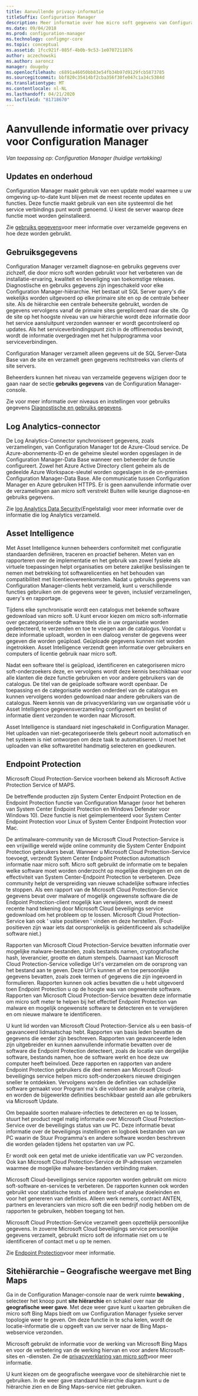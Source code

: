 ```yaml
---
title: Aanvullende privacy-informatie
titleSuffix: Configuration Manager
description: Meer informatie over hoe micro soft gegevens van Configuration Manager verzamelt en gebruikt.
ms.date: 09/04/2018
ms.prod: configuration-manager
ms.technology: configmgr-core
ms.topic: conceptual
ms.assetid: 1fcc921f-085f-4b0b-9c53-1e0707211076
author: aczechowski
ms.author: aaroncz
manager: dougeby
ms.openlocfilehash: c6891a46050bb83e54fb34b97d9129fcb5873785
ms.sourcegitcommit: bbf820c35414bf2cba356f30fe047c1a34c5384d
ms.translationtype: MT
ms.contentlocale: nl-NL
ms.lasthandoff: 04/21/2020
ms.locfileid: "81718670"
---
```

# <a name="additional-information-about-privacy-for-configuration-manager"></a>Aanvullende informatie over privacy voor Configuration Manager

*Van toepassing op: Configuration Manager (huidige vertakking)*


## <a name="updates-and-servicing"></a>Updates en onderhoud

Configuration Manager maakt gebruik van een update model waarmee u uw omgeving up-to-date kunt blijven met de meest recente updates en functies. Deze functie maakt gebruik van een site systeemrol die het service verbindings punt wordt genoemd. U kiest de server waarop deze functie moet worden geïnstalleerd. 

Zie [gebruiks gegevens](#usage-data)voor meer informatie over verzamelde gegevens en hoe deze worden gebruikt.



## <a name="usage-data"></a>Gebruiksgegevens

Configuration Manager verzamelt diagnose-en gebruiks gegevens over zichzelf, die door micro soft worden gebruikt voor het verbeteren van de installatie-ervaring, kwaliteit en beveiliging van toekomstige releases.
Diagnostische en gebruiks gegevens zijn ingeschakeld voor elke Configuration Manager-hiërarchie. Het bestaat uit SQL Server query's die wekelijks worden uitgevoerd op elke primaire site en op de centrale beheer site. Als de hiërarchie een centrale beheersite gebruikt, worden de gegevens vervolgens vanaf de primaire sites gerepliceerd naar die site. Op de site op het hoogste niveau van uw hiërarchie wordt deze informatie door het service aansluitpunt verzonden wanneer er wordt gecontroleerd op updates. Als het serviceverbindingspunt zich in de offlinemodus bevindt, wordt de informatie overgedragen met het hulpprogramma voor serviceverbindingen.

Configuration Manager verzamelt alleen gegevens uit de SQL Server-Data Base van de site en verzamelt geen gegevens rechtstreeks van clients of site servers.

Beheerders kunnen het niveau van verzamelde gegevens wijzigen door te gaan naar de sectie **gebruiks gegevens** van de Configuration Manager-console.

Zie voor meer informatie over niveaus en instellingen voor gebruiks gegevens [Diagnostische en gebruiks gegevens](../diagnostics/diagnostics-and-usage-data.md).



## <a name="log-analytics-connector"></a>Log Analytics-connector

De Log Analytics-Connector synchroniseert gegevens, zoals verzamelingen, van Configuration Manager tot de Azure-Cloud service. De Azure-abonnements-ID en de geheime sleutel worden opgeslagen in de Configuration Manager-Data Base wanneer een beheerder de functie configureert. Zowel het Azure Active Directory client geheim als de gedeelde Azure Workspace-sleutel worden opgeslagen in de on-premises Configuration Manager-Data Base. Alle communicatie tussen Configuration Manager en Azure gebruiken HTTPS. Er is geen aanvullende informatie over de verzamelingen aan micro soft verstrekt Buiten wille keurige diagnose-en gebruiks gegevens. 

Zie [log Analytics Data Security](https://docs.microsoft.com/azure/log-analytics/log-analytics-data-security)(Engelstalig) voor meer informatie over de informatie die log Analytics verzameld.



## <a name="asset-intelligence"></a>Asset Intelligence

Met Asset Intelligence kunnen beheerders conformiteit met configuratie standaarden definiëren, traceren en proactief beheren. Meten van en rapporteren over de implementatie en het gebruik van zowel fysieke als virtuele toepassingen helpt organisaties om betere zakelijke beslissingen te nemen met betrekking tot softwarelicenties en het behouden van compatibiliteit met licentieovereenkomsten. Nadat u gebruiks gegevens van Configuration Manager-clients hebt verzameld, kunt u verschillende functies gebruiken om de gegevens weer te geven, inclusief verzamelingen, query's en rapportage.

Tijdens elke synchronisatie wordt een catalogus met bekende software gedownload van micro soft. U kunt ervoor kiezen om micro soft-informatie over gecategoriseerde software titels die in uw organisatie worden gedetecteerd, te verzenden en toe te voegen aan de catalogus. Voordat u deze informatie uploadt, worden in een dialoog venster de gegevens weer gegeven die worden geüpload. Geüploade gegevens kunnen niet worden ingetrokken. Asset Intelligence verzendt geen informatie over gebruikers en computers of licentie gebruik naar micro soft.

Nadat een software titel is geüpload, identificeren en categoriseren micro soft-onderzoekers deze, en vervolgens wordt deze kennis beschikbaar voor alle klanten die deze functie gebruiken en voor andere gebruikers van de catalogus. De titel van de geüploade software wordt openbaar. De toepassing en de categorisatie worden onderdeel van de catalogus en kunnen vervolgens worden gedownload naar andere gebruikers van de catalogus. Neem kennis van de privacyverklaring van uw organisatie vóór u Asset Intelligence gegevensverzameling configureert en beslist of informatie dient verzonden te worden naar Microsoft.

Asset Intelligence is standaard niet ingeschakeld in Configuration Manager. Het uploaden van niet-gecategoriseerde titels gebeurt nooit automatisch en het systeem is niet ontworpen om deze taak te automatiseren. U moet het uploaden van elke softwaretitel handmatig selecteren en goedkeuren.



## <a name="endpoint-protection"></a>Endpoint Protection

Microsoft Cloud Protection-Service voorheen bekend als Microsoft Active Protection Service of MAPS.

De betreffende producten zijn System Center Endpoint Protection en de Endpoint Protection functie van Configuration Manager (voor het beheren van System Center Endpoint Protection en Windows Defender voor Windows 10). Deze functie is niet geïmplementeerd voor System Center Endpoint Protection voor Linux of System Center Endpoint Protection voor Mac.

De antimalware-community van de Microsoft Cloud Protection-Service is een vrijwillige wereld wijde online community die System Center Endpoint Protection gebruikers bevat. Wanneer u Microsoft Cloud Protection-Service toevoegt, verzendt System Center Endpoint Protection automatisch informatie naar micro soft. Micro soft gebruikt de informatie om te bepalen welke software moet worden onderzocht op mogelijke dreigingen en om de effectiviteit van System Center-Endpoint Protection te verbeteren. Deze community helpt de verspreiding van nieuwe schadelijke software infecties te stoppen. Als een rapport van de Microsoft Cloud Protection-Service gegevens bevat over malware of mogelijk ongewenste software die de Endpoint Protection-client mogelijk kan verwijderen, wordt de meest recente hand tekening door Microsoft Cloud beveiligings service gedownload om het probleem op te lossen. Microsoft Cloud Protection-Service kan ook ' valse positieven ' vinden en deze herstellen. (Fout-positieven zijn waar iets dat oorspronkelijk is geïdentificeerd als schadelijke software niet.) 

Rapporten van Microsoft Cloud Protection-Service bevatten informatie over mogelijke malware-bestanden, zoals bestands namen, cryptografische hash, leverancier, grootte en datum stempels. Daarnaast kan Microsoft Cloud Protection-Service volledige Url's verzamelen om de oorsprong van het bestand aan te geven. Deze Url's kunnen af en toe persoonlijke gegevens bevatten, zoals zoek termen of gegevens die zijn ingevoerd in formulieren. Rapporten kunnen ook acties bevatten die u hebt uitgevoerd toen Endpoint Protection u op de hoogte was van ongewenste software. Rapporten van Microsoft Cloud Protection-Service bevatten deze informatie om micro soft meter te helpen bij het effectief Endpoint Protection van malware en mogelijk ongewenste software te detecteren en te verwijderen en om nieuwe malware te identificeren.

U kunt lid worden van Microsoft Cloud Protection-Service als u een basis-of geavanceerd lidmaatschap hebt. Rapporten van basis leden bevatten de gegevens die eerder zijn beschreven. Rapporten van geavanceerde leden zijn uitgebreider en kunnen aanvullende informatie bevatten over de software die Endpoint Protection detecteert, zoals de locatie van dergelijke software, bestands namen, hoe de software werkt en hoe deze uw computer heeft beïnvloed. Deze rapporten en rapporten van andere Endpoint Protection gebruikers die deel nemen aan Microsoft Cloud-beveiligings service helpen micro soft-onderzoekers nieuwe dreigingen sneller te ontdekken. Vervolgens worden de definities van schadelijke software gemaakt voor Program ma's die voldoen aan de analyse criteria, en worden de bijgewerkte definities beschikbaar gesteld aan alle gebruikers via Microsoft Update.

Om bepaalde soorten malware-infecties te detecteren en op te lossen, stuurt het product regel matig informatie over Microsoft Cloud Protection-Service over de beveiligings status van uw PC. Deze informatie bevat informatie over de beveiligings instellingen en logboek bestanden van uw PC waarin de Stuur Programma's en andere software worden beschreven die worden geladen tijdens het opstarten van uw PC.

Er wordt ook een getal met de unieke identificatie van uw PC verzonden. Ook kan Microsoft Cloud Protection-Service de IP-adressen verzamelen waarmee de mogelijke malware-bestanden verbinding maken.

Microsoft Cloud-beveiligings service rapporten worden gebruikt om micro soft-software en-services te verbeteren. De rapporten kunnen ook worden gebruikt voor statistische tests of andere test-of analyse doeleinden en voor het genereren van definities. Alleen werk nemers, contract ANTEN, partners en leveranciers van micro soft die een bedrijf nodig hebben om de rapporten te gebruiken, hebben toegang tot hen.

Microsoft Cloud Protection-Service verzamelt geen opzettelijk persoonlijke gegevens. In zoverre Microsoft Cloud beveiligings service persoonlijke gegevens verzamelt, gebruikt micro soft de informatie niet om u te identificeren of contact met u op te nemen.

Zie [Endpoint Protection](../../../protect/deploy-use/endpoint-protection.md)voor meer informatie.



## <a name="site-hierarchy--geographical-view-with-bing-maps"></a>Sitehiërarchie – Geografische weergave met Bing Maps

Ga in de Configuration Manager-console naar de werk ruimte **bewaking** , selecteer het knoop punt **site hiërarchie** en schakel over naar de **geografische weer gave**. Met deze weer gave kunt u kaarten gebruiken die micro soft Bing Maps biedt om uw Configuration Manager fysieke server topologie weer te geven. Om deze functie in te scha kelen, wordt de locatie-informatie die u opgeeft van uw server naar de Bing Maps-webservice verzonden.

Microsoft gebruikt de informatie voor de werking van Microsoft Bing Maps en voor de verbetering van de werking hiervan en voor andere Microsoft-sites en -diensten. Zie de [privacyverklaring van micro soft](https://go.microsoft.com/fwlink/?LinkId=823548)voor meer informatie.

U kunt kiezen om de geografische weergave voor de sitehiërarchie niet te gebruiken. In de weer gave standaard hiërarchie diagram kunt u de hiërarchie zien en de Bing Maps-service niet gebruiken.
